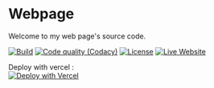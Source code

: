 # Webpage

Welcome to my web page's source code.

[![Build](https://img.shields.io/github/deployments/ythepaut/webpage/production?style=for-the-badge&label=Build)](#)
[![Code quality (Codacy)](https://img.shields.io/codacy/grade/97f879dd6a984aecb6e0c24eff739f39?style=for-the-badge)](https://app.codacy.com/gh/ythepaut/webpage/dashboard)
[![License](https://img.shields.io/github/license/ythepaut/webpage?style=for-the-badge)](https://github.com/ythepaut/webpage/blob/master/LICENSE)
[![Live Website](https://img.shields.io/website?down_color=red&down_message=Unavailable&label=Live%20Website&style=for-the-badge&up_color=green&up_message=Online&url=https%3A%2F%2Fwww.ythepaut.com%2F)](https://www.ythepaut.com/)


Deploy with vercel :\
[![Deploy with Vercel](https://vercel.com/button)](https://vercel.com/new/clone?repository-url=https%3A%2F%2Fgithub.com%2Fythepaut%2Fwebpage&env=ENVIRONMENT,NAME,LINKEDIN_URL,GITHUB_USERNAME,GITHUB_PERSONAL_ACCESS_TOKEN,RECAPTCHA_SITE_KEY,RECAPTCHA_PRIVATE_KEY,CONTACT_EMAIL_ADDRESS)
